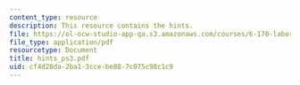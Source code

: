 ```yaml
---
content_type: resource
description: This resource contains the hints.
file: https://ol-ocw-studio-app-qa.s3.amazonaws.com/courses/6-170-laboratory-in-software-engineering-fall-2005/cf4d28da2ba13ccebe887c075c98c1c9_hints_ps3.pdf
file_type: application/pdf
resourcetype: Document
title: hints_ps3.pdf
uid: cf4d28da-2ba1-3cce-be88-7c075c98c1c9
---
```

